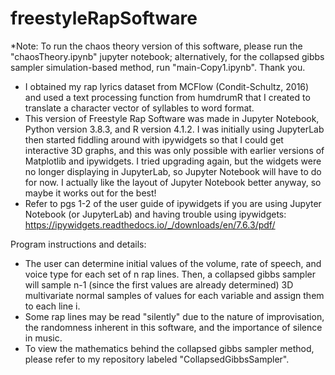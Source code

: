 # freestyleRapSoftware
*Note: To run the chaos theory version of this software, please run the "chaosTheory.ipynb" jupyter notebook; alternatively, for the collapsed gibbs sampler simulation-based method, run "main-Copy1.ipynb". Thank you.
- I obtained my rap lyrics dataset from MCFlow (Condit-Schultz, 2016) and used a text processing function from humdrumR that I created to translate a character vector of syllables to word format.
- This version of Freestyle Rap Software was made in Jupyter Notebook, Python version 3.8.3, and R version 4.1.2. I was initially using JupyterLab then started fiddling around with ipywidgets so that I could get interactive 3D graphs, and this was only possible with earlier versions of Matplotlib and ipywidgets. I tried upgrading again, but the widgets were no longer displaying in JupyterLab, so Jupyter Notebook will have to do for now. I actually like the layout of Jupyter Notebook better anyway, so maybe it works out for the best!
- Refer to pgs 1-2 of the user guide of ipywidgets if you are using Jupyter Notebook (or JupyterLab) and having trouble using ipywidgets: https://ipywidgets.readthedocs.io/_/downloads/en/7.6.3/pdf/

Program instructions and details:
- The user can determine initial values of the volume, rate of speech, and voice type for each set of n rap lines. Then, a collapsed gibbs sampler will 
sample n-1 (since the first values are already determined) 3D multivariate normal samples of values for each variable and assign them to each line i.
- Some rap lines may be read "silently" due to the nature of improvisation, the randomness inherent in this software, and the importance of silence in music.
- To view the mathematics behind the collapsed gibbs sampler method, please refer to my repository labeled "CollapsedGibbsSampler".
